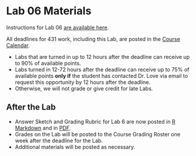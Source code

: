# Lab 06 Materials

Instructions for Lab 06 [are available here](https://github.com/THOMASELOVE/431-2021/blob/main/labs/lab06/lab06.md).

All deadlines for 431 work, including this Lab, are posted in the [Course Calendar](https://thomaselove.github.io/431/calendar.html).

- Labs that are turned in up to 12 hours after the deadline can receive up to 90% of available points.
- Labs turned in 12-72 hours after the deadline can receive up to 75% of available points **only if** the student has contacted Dr. Love via email to request this opportunity by 12 hours after the deadline. 
- Otherwise, we will not grade or give credit for late Labs.

## After the Lab

- Answer Sketch and Grading Rubric for Lab 6 are now posted in [R Markdown](https://github.com/THOMASELOVE/431-2021/blob/main/labs/lab06/sketch/lab06_sketch.Rmd) and in [PDF](https://github.com/THOMASELOVE/431-2021/blob/main/labs/lab06/sketch/lab06_sketch.pdf).
- Grades on the Lab will be posted to the Course Grading Roster one week after the deadline for the Lab.
- Additional materials will be posted as necessary.
